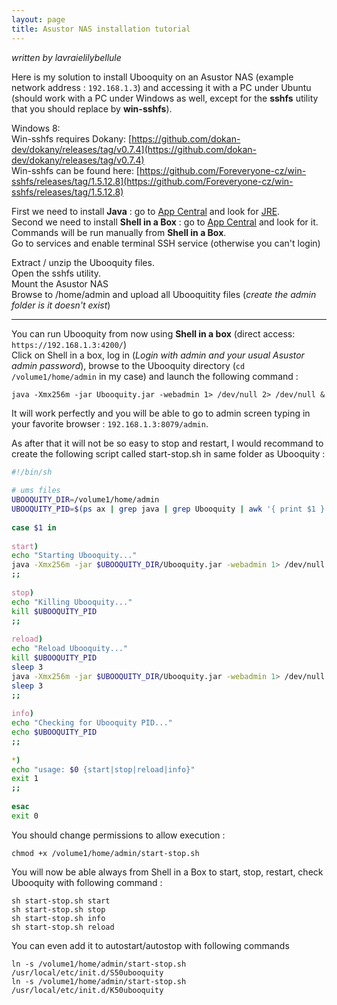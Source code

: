```yaml
---
layout: page
title: Asustor NAS installation tutorial
---
```


_written by lavraielilybellule_

 Here is my solution to install Ubooquity on an Asustor NAS (example network address : `192.168.1.3`) and accessing it with a PC under Ubuntu (should work with a PC under Windows as well, except for the **sshfs** utility that you should replace by **win-sshfs**).
 
Windows 8:  
Win-sshfs requires Dokany: [https://github.com/dokan-dev/dokany/releases/tag/v0.7.4](https://github.com/dokan-dev/dokany/releases/tag/v0.7.4)  
Win-sshfs can be found here: [https://github.com/Foreveryone-cz/win-sshfs/releases/tag/1.5.12.8](https://github.com/Foreveryone-cz/win-sshfs/releases/tag/1.5.12.8)

First we need to install **Java** : go to [App Central](http://www.asustor.com/apps) and look for [JRE](http://www.asustor.com/apps/search_app?type=&keyword=JRE).  
Second we need to install **Shell in a Box** : go to [App Central](http://www.asustor.com/apps) and look for it.
Commands will be run manually from **Shell in a Box**.  
Go to services and enable terminal SSH service (otherwise you can't login)

Extract / unzip the Ubooquity files.  
Open the sshfs utility.  
Mount the Asustor NAS  
Browse to /home/admin and upload all Ubooquitity files (*create the admin folder is it doesn't exist*)

----

You can run Ubooquity from now using **Shell in a box** (direct access: `https://192.168.1.3:4200/`)  
Click on Shell in a box, log in (*Login with admin and your usual Asustor admin password*), browse to the Ubooquity directory (`cd /volume1/home/admin` in my case) and launch the following command : 

```
java -Xmx256m -jar Ubooquity.jar -webadmin 1> /dev/null 2> /dev/null &
```

It will work perfectly and you will be able to go to admin screen typing in your favorite browser : `192.168.1.3:8079/admin`.

As after that it will not be so easy to stop and restart, I would recommand to create the following script called start-stop.sh in same folder as Ubooquity : 

```bash
#!/bin/sh
 
# ums files
UBOOQUITY_DIR=/volume1/home/admin
UBOOQUITY_PID=$(ps ax | grep java | grep Ubooquity | awk '{ print $1 }')
 
case $1 in
 
start)
echo "Starting Ubooquity..."
java -Xmx256m -jar $UBOOQUITY_DIR/Ubooquity.jar -webadmin 1> /dev/null 2> /dev/null &
;;
 
stop)
echo "Killing Ubooquity..."
kill $UBOOQUITY_PID
;;
 
reload)
echo "Reload Ubooquity..."
kill $UBOOQUITY_PID
sleep 3
java -Xmx256m -jar $UBOOQUITY_DIR/Ubooquity.jar -webadmin 1> /dev/null 2> /dev/null &
sleep 3
;;
 
info)
echo "Checking for Ubooquity PID..."
echo $UBOOQUITY_PID
;;
 
*)
echo "usage: $0 {start|stop|reload|info}"
exit 1
;;
 
esac
exit 0
```

You should change permissions to allow execution : 

```
chmod +x /volume1/home/admin/start-stop.sh
```

You will now be able always from Shell in a Box to start, stop, restart, check Ubooquity with following command : 

```
sh start-stop.sh start
sh start-stop.sh stop
sh start-stop.sh info
sh start-stop.sh reload
```

You can even add it to autostart/autostop with following commands

```
ln -s /volume1/home/admin/start-stop.sh /usr/local/etc/init.d/S50ubooquity
ln -s /volume1/home/admin/start-stop.sh /usr/local/etc/init.d/K50ubooquity
```
